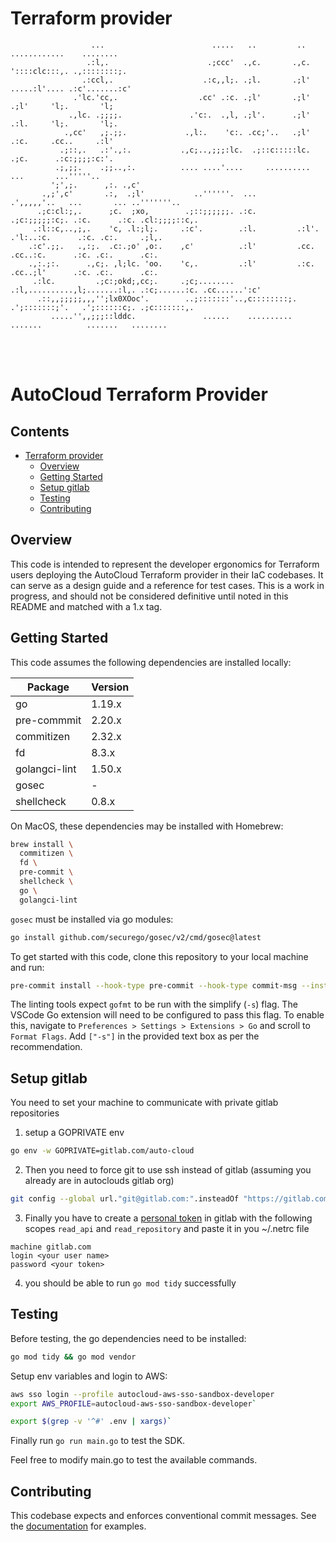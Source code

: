 # Terraform provider

```
                  ...                        .....   ..         ..  ............    ........  
                 .:l,.                      .;ccc'  .,c.       .,c. '::::clc:::,. .,::::::::;.  
                .:ccl,.                    .:c,,l;. .;l.       .;l' .....:l'.... .:c'.......:c'  
              .'lc.'cc,.                  .cc' .:c. .;l'       .;l'     .;l'     'l;.       'l;  
             .,lc. .;;;;.               .'c:.  .,l, .;l'.      .;l'     .:l.     'l;.       'l;.  
            .,cc'   ,;.;;.             .,l:.    'c:. .cc;'..   .;l'     .:c.     .cc..     .:l'  
           .;::,.   .:'.,:.           .,c;..,;;;:lc.  .;::c:::::lc.     .;c.      .:c:;;;;:c:'.  
          .;,;;.    .;;..,:.          .... ....'....     ..........      ...       ...'''''..  
         ';',;.      ,:. .,c'  
       .,;',c'       .:,  .;l'           ..''''''.  ...            .',,,,,'..   ...       ... ..'''''''..  
      .;c:cl:;,.      ;c.  ;xo,        .;::;;;;;;. .:c.          .;c:;;;;;:c;. .:c.      .:c. .cl:;;;;::c,.  
     .:l::c,..,;,.    'c, .l:;l;.     .:c'.        .:l.         .:l'.     .'l:..:c.      .:c. .c:.     .;l,.  
    .:c'.;;.   .,:;.  .c:.;o' ,o:.    ,c'          .:l'         .cc.       .cc..:c.      .:c. .c:.      .c:.  
    .,:.;:.      .,c;. ,l;lc. 'oo.    'c,.         .:l'         .:c.       .cc..;l'      .:c. .c:.      .c:.  
     .:lc.         .;c:;okd;,cc;.     .;c;........ .:l,..........,l;.......:l,. .:c;......:c. .cc......':c'  
      .::,,;;;;;,,,'';lx0XOoc'.        ..;:::::::'..,c::::::::;. .';:::::::;'.   .';::::::c;. .;c:::::::,.  
         .....'',,;;;::lddc.               ......    ..........     .......          .......   ........  

```
<br />
<br />

AutoCloud Terraform Provider <!-- omit in toc -->
=========================================

Contents <!-- omit in toc -->
--------
- [Terraform provider](#terraform-provider)
  - [Overview](#overview)
  - [Getting Started](#getting-started)
  - [Setup gitlab](#setup-gitlab)
  - [Testing](#testing)
  - [Contributing](#contributing)



Overview
--------

This code is intended to represent the developer ergonomics for Terraform users deploying the AutoCloud Terraform provider in their IaC codebases. It can serve as a design guide and a reference for test cases. This is a work in progress, and should not be considered definitive until noted in this README and matched with a 1.x tag.



Getting Started
---------------

This code assumes the following dependencies are installed locally:

| Package       | Version |
|---------------|---------|
| go            | 1.19.x  |
| pre-commmit   | 2.20.x  |
| commitizen    | 2.32.x  |
| fd            | 8.3.x   |
| golangci-lint | 1.50.x  |
| gosec         | -       |
| shellcheck    | 0.8.x   |

On MacOS, these dependencies may be installed with Homebrew:

```bash
brew install \
  commitizen \
  fd \
  pre-commit \
  shellcheck \
  go \
  golangci-lint
```

`gosec` must be installed via go modules:

```bash
go install github.com/securego/gosec/v2/cmd/gosec@latest
```

To get started with this code, clone this repository to your local machine and run:

```bash
pre-commit install --hook-type pre-commit --hook-type commit-msg --install-hooks
```

The linting tools expect `gofmt` to be run with the simplify (`-s`) flag. The VSCode Go extension will need to be configured to pass this flag. To enable this, navigate to `Preferences > Settings > Extensions > Go` and scroll to `Format Flags`. Add `["-s"]` in the provided text box as per the recommendation.



Setup gitlab
-----------

You need to set your machine to communicate with private gitlab repositories

1. setup a GOPRIVATE env
```bash
go env -w GOPRIVATE=gitlab.com/auto-cloud
```

2. Then you need to force git to use ssh instead of gitlab (assuming you already are in autoclouds gitlab org)
```bash
git config --global url."git@gitlab.com:".insteadOf "https://gitlab.com/"
```

3. Finally you have to create a [personal token](https://docs.gitlab.com/ee/user/profile/personal_access_tokens.html) in gitlab with the following scopes `read_api` and `read_repository` and paste it in you ~/.netrc file
```
machine gitlab.com
login <your user name>
password <your token>
```

4. you should be able to run `go mod tidy` successfully


Testing
-------

Before testing, the go dependencies need to be installed:

```bash
go mod tidy && go mod vendor
```

Setup env variables and login to AWS:

```bash
aws sso login --profile autocloud-aws-sso-sandbox-developer
export AWS_PROFILE=autocloud-aws-sso-sandbox-developer`

export $(grep -v '^#' .env | xargs)`
```

Finally run `go run main.go` to test the SDK.

Feel free to modify main.go to test the available commands.



Contributing
------------

This codebase expects and enforces conventional commit messages. See the [documentation](https://www.conventionalcommits.org/en/v1.0.0/) for examples.
